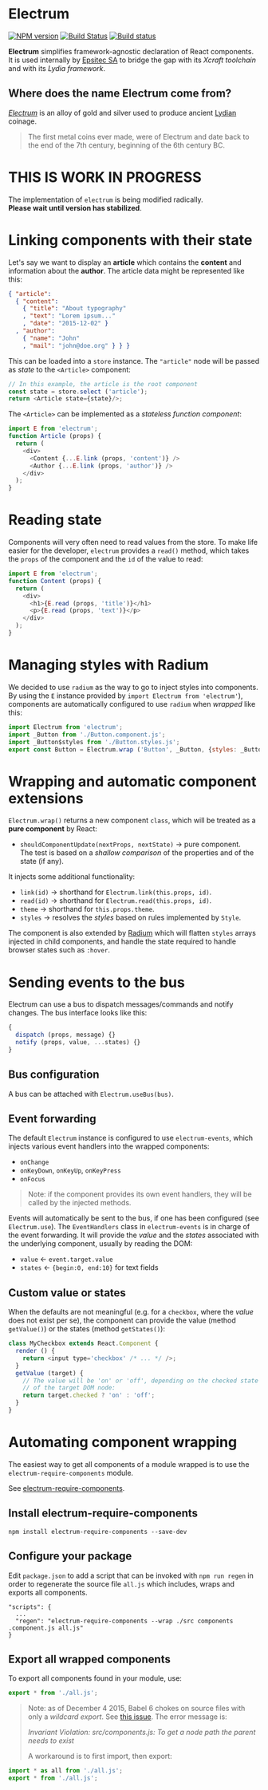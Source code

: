 # Electrum

[![NPM version](https://img.shields.io/npm/v/electrum.svg)](https://www.npmjs.com/package/electrum)
[![Build Status](https://travis-ci.org/epsitec-sa/electrum.svg?branch=master)](https://travis-ci.org/epsitec-sa/electrum)
[![Build status](https://ci.appveyor.com/api/projects/status/rik5ss091uvmcewh?svg=true)](https://ci.appveyor.com/project/epsitec/electrum)

**Electrum** simplifies framework-agnostic declaration of React components.
It is used internally by [Epsitec SA](https://github.com/epsitec-sa/) to
bridge the gap with its _Xcraft toolchain_ and with its _Lydia framework_.

## Where does the name Electrum come from?

[_Electrum_](http://en.wikipedia.org/wiki/Electrum) is an alloy of gold and
silver used to produce ancient [Lydian](http://en.wikipedia.org/wiki/Lydia)
coinage.

> The first metal coins ever made, were of Electrum and date back to the end
> of the 7th century, beginning of the 6th century BC.

# THIS IS WORK IN PROGRESS

The implementation of `electrum` is being modified radically.  
**Please wait until version has stabilized**.

# Linking components with their state

Let's say we want to display an **article** which contains the **content**
and information about the **author**. The article data might be represented
like this:

```json
{ "article":
  { "content":
    { "title": "About typography"
    , "text": "Lorem ipsum..."
    , "date": "2015-12-02" }
  , "author":
    { "name": "John"
    , "mail": "john@doe.org" } } }
```

This can be loaded into a `store` instance. The `"article"` node will be
passed as _state_ to the `<Article>` component:

```javascript
// In this example, the article is the root component
const state = store.select ('article');
return <Article state={state}/>;
```

The `<Article>` can be implemented as a _stateless function component_:

```javascript
import E from 'electrum';
function Article (props) {
  return (
    <div>
      <Content {...E.link (props, 'content')} />
      <Author {...E.link (props, 'author')} />
    </div>
  );
}
```

# Reading state

Components will very often need to read values from the store. To make life
easier for the developer, `electrum` provides a `read()` method, which takes
the `props` of the component and the `id` of the value to read:

```javascript
import E from 'electrum';
function Content (props) {
  return (
    <div>
      <h1>{E.read (props, 'title')}</h1>
      <p>{E.read (props, 'text')}</p>
    </div>
  );
}
```

# Managing styles with Radium

We decided to use `radium` as the way to go to inject styles into components.
By using the `E` instance provided by `import Electrum from 'electrum'`),
components are automatically configured to use `radium` when _wrapped_ like
this:

```javascript
import Electrum from 'electrum';
import _Button from './Button.component.js';
import _Button$styles from './Button.styles.js';
export const Button = Electrum.wrap ('Button', _Button, {styles: _Button$styles});
```

# Wrapping and automatic component extensions

`Electrum.wrap()` returns a new component `class`, which will be treated as a
**pure component** by React:

* `shouldComponentUpdate(nextProps, nextState)` &rarr; pure component.  
  The test is based on a _shallow comparison_ of the properties and of the state
  (if any).

It injects some additional functionality:

* `link(id)` &rarr; shorthand for `Electrum.link(this.props, id)`.
* `read(id)` &rarr; shorthand for `Electrum.read(this.props, id)`.
* `theme` &rarr; shorthand for `this.props.theme`.
* `styles` &rarr; resolves the _styles_ based on rules implemented by `Style`.

The component is also extended by [Radium](https://github.com/FormidableLabs/radium)
which will flatten `styles` arrays injected in child components, and handle the
state required to handle browser states such as `:hover`.

# Sending events to the bus

Electrum can use a bus to dispatch messages/commands and notify changes.
The bus interface looks like this:

```javascript
{
  dispatch (props, message) {}
  notify (props, value, ...states) {}
}
```

## Bus configuration

A bus can be attached with `Electrum.useBus(bus)`.

## Event forwarding

The default `Electrum` instance is configured to use `electrum-events`,
which injects various event handlers into the wrapped components:

* `onChange`
* `onKeyDown`, `onKeyUp`, `onKeyPress`
* `onFocus`

> Note: if the component provides its own event handlers, they will be
> called by the injected methods.

Events will automatically be sent to the bus, if one has been configured
(see `Electrum.use`). The `EventHandlers` class in `electrum-events` is
in charge of the event forwarding. It will provide the _value_ and the
_states_ associated with the underlying component, usually by reading
the DOM:

* `value` &larr; `event.target.value`
* `states` &larr; `{begin:0, end:10}` for text fields

## Custom value or states

When the defaults are not meaningful (e.g. for a `checkbox`, where the
_value_ does not exist per se), the component can provide the value
(method `getValue()`) or the states (method `getStates()`):

```javascript
class MyCheckbox extends React.Component {
  render () {
    return <input type='checkbox' /* ... */ />;
  }
  getValue (target) {
    // The value will be 'on' or 'off', depending on the checked state
    // of the target DOM node:
    return target.checked ? 'on' : 'off';
  }
}
```

# Automating component wrapping

The easiest way to get all components of a module wrapped is to use the
`electrum-require-components` module.

See [electrum-require-components](https://github.com/epsitec-sa/electrum-require-components).

## Install electrum-require-components

```
npm install electrum-require-components --save-dev
```

## Configure your package

Edit `package.json` to add a script that can be invoked with `npm run regen`
in order to regenerate the source file `all.js` which includes, wraps and exports
all components.

```
"scripts": {
  ...
  "regen": "electrum-require-components --wrap ./src components .component.js all.js"
}
```

## Export all wrapped components

To export all components found in your module, use:

```javascript
export * from './all.js';
```

> Note: as of December 4 2015, Babel 6 chokes on source files with only
> a _wildcard export_. See [this issue](https://phabricator.babeljs.io/T2763).
> The error message is:
>
> _Invariant Violation: src/components.js: To get a node path the parent
> needs to exist_
>
> A workaround is to first import, then export:
>
```javascript
import * as all from './all.js';
export * from './all.js';
```
